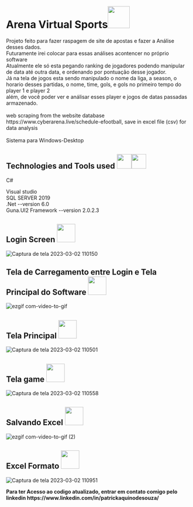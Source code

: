 <h1>Arena Virtual Sports<img src="https://cdn-icons-png.flaticon.com/128/3379/3379077.png" width="60"></h1>
<p>Projeto feito para fazer raspagem de site de apostas e fazer a Análise desses dados.<br>Futuramente irei colocar para essas análises acontencer no próprio software<br> Atualmente ele só esta pegando ranking de jogadores podendo manipular de data até outra data, e ordenando por pontuação desse jogador.<br>Já na tela de jogos esta sendo manipulado o nome da liga, a season, o horario desses partidas, o nome, time, gols, e gols no primeiro tempo do player 1 e player 2<br>além, de você poder ver e análisar esses player e jogos de datas passadas armazenado.<br><br>
web scraping from the website database https://www.cyberarena.live/schedule-efootball, save in excel file (csv) for data analysis<br><br>Sistema para Windows-Desktop</p>
<h2>Technologies and Tools used <img src="https://cdn-icons-png.flaticon.com/128/6132/6132221.png" width="40"><img src="https://cdn-icons-png.flaticon.com/128/906/906324.png" width="40"></h2>
C#
<p>Visual studio <br>
SQL SERVER 2019<br>
.Net --version 6.0<br>
Guna.UI2 Framework --version 2.0.2.3</p>

<h2>
Login Screen <img src="https://media.giphy.com/media/RHEqKwRZDwFKE/giphy.gif" width="50"></h2>

![Captura de tela 2023-03-02 110150](https://user-images.githubusercontent.com/77933748/222464426-48136f2a-6481-470f-861f-ffac11373085.png)

<h2>
Tela de Carregamento entre Login e Tela Principal do Software <img src="https://media.giphy.com/media/RHEqKwRZDwFKE/giphy.gif" width="50"></h2>

![ezgif com-video-to-gif](https://user-images.githubusercontent.com/77933748/222465240-1debaaab-f7b0-4f96-8da2-eb02617c3e16.gif)

<h2>
Tela Principal <img src="https://media.giphy.com/media/RHEqKwRZDwFKE/giphy.gif" width="50"></h2>

![Captura de tela 2023-03-02 110501](https://user-images.githubusercontent.com/77933748/222499452-d6b656bd-1839-4f43-adbf-87fd1b3f5f3b.png)

<h2>
Tela game <img src="https://media.giphy.com/media/RHEqKwRZDwFKE/giphy.gif" width="50"></h2>

![Captura de tela 2023-03-02 110558](https://user-images.githubusercontent.com/77933748/222499968-8c01559a-76e4-4592-87ed-2a20edfce26f.png)

<h2>
Salvando Excel <img src="https://media.giphy.com/media/RHEqKwRZDwFKE/giphy.gif" width="50"></h2>

![ezgif com-video-to-gif (2)](https://user-images.githubusercontent.com/77933748/222523932-fc9110d8-8080-4bf3-a61b-64b9c6627291.gif)

<h2>
Excel Formato <img src="https://media.giphy.com/media/RHEqKwRZDwFKE/giphy.gif" width="50"></h2>

![Captura de tela 2023-03-02 110951](https://user-images.githubusercontent.com/77933748/222524291-5a832283-d68f-4e58-948e-78bef4fbbb99.png)

<p> <strong>Para ter Acesso ao codigo atualizado, entrar em contato comigo pelo linkedin https://www.linkedin.com/in/patrickaquinodesouza/</strong> </p>
